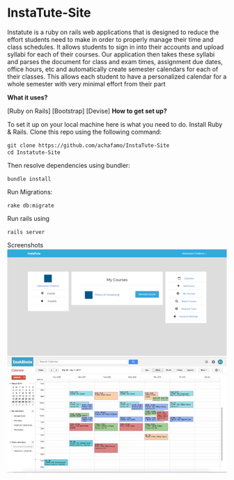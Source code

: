 # InstaTute-Site

Instatute is a ruby on rails web applications that is designed to reduce the effort students need to make in order to properly manage their time and class schedules. It allows students to sign in into their accounts and upload syllabi for each of their courses. Our application then takes these syllabi and parses the document for class and exam times, assignment due dates, office hours, etc and automatically create semester calendars for each of their classes. This allows each student to have a personalized calendar for a whole semester with very minimal effort from their part

**What it uses?**

[Ruby on Rails]
[Bootstrap]
[Devise]
**How to get set up?**

To set it up on your local machine here is what you need to do. Install Ruby & Rails. Clone this repo using the following command:

    git clone https://github.com/achafamo/InstaTute-Site
    cd Instatute-Site
Then resolve dependencies using bundler:

    bundle install
Run Migrations:

    rake db:migrate
Run rails using

    rails server

Screenshots
![alt_text](https://github.com/achafamo/InstaTute-Site/blob/master/homepage.PNG)
![alt_text](https://github.com/achafamo/InstaTute-Site/blob/master/sample_calendar.jpg)
